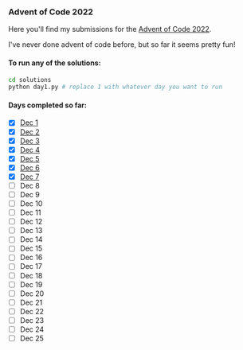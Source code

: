 ### Advent of Code 2022

Here you'll find my submissions for the [Advent of Code 2022](https://adventofcode.com/).

I've never done advent of code before, but so far it seems pretty fun!

#### To run any of the solutions:

```bash
cd solutions
python day1.py # replace 1 with whatever day you want to run
```

#### Days completed so far:

- [x] [Dec 1](https://github.com/philipfweiss/advent-2022/blob/main/solutions/day1.py)
- [x] [Dec 2](https://github.com/philipfweiss/advent-2022/blob/main/solutions/day2.py)
- [x] [Dec 3](https://github.com/philipfweiss/advent-2022/blob/main/solutions/day3.py)
- [x] [Dec 4](https://github.com/philipfweiss/advent-2022/blob/main/solutions/day4.py)
- [x] [Dec 5](https://github.com/philipfweiss/advent-2022/blob/main/solutions/day5.py)
- [x] [Dec 6](https://github.com/philipfweiss/advent-2022/blob/main/solutions/day6.py)
- [x] [Dec 7](https://github.com/philipfweiss/advent-2022/blob/main/solutions/day7.py)
- [ ] Dec 8
- [ ] Dec 9
- [ ] Dec 10
- [ ] Dec 11
- [ ] Dec 12
- [ ] Dec 13
- [ ] Dec 14
- [ ] Dec 15
- [ ] Dec 16
- [ ] Dec 17
- [ ] Dec 18
- [ ] Dec 19
- [ ] Dec 20
- [ ] Dec 21
- [ ] Dec 22
- [ ] Dec 23
- [ ] Dec 24
- [ ] Dec 25
